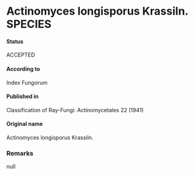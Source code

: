 Actinomyces longisporus Krassiln. SPECIES
=======

#### Status
ACCEPTED

#### According to
Index Fungorum

#### Published in
Classification of Ray-Fungi: Actinomycetales 22 (1941)

#### Original name
Actinomyces longisporus Krassiln.

### Remarks
null